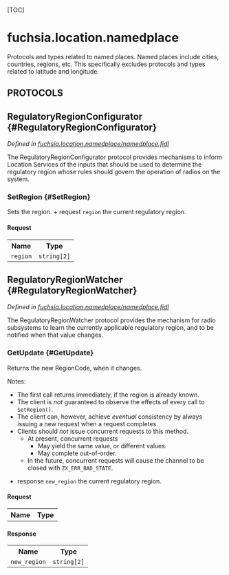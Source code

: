 [TOC]

# fuchsia.location.namedplace

<p>Protocols and types related to named places. Named places include cities,
countries, regions, etc. This specifically excludes protocols and types
related to latitude and longitude.</p>

## **PROTOCOLS**

## RegulatoryRegionConfigurator {#RegulatoryRegionConfigurator}
*Defined in [fuchsia.location.namedplace/namedplace.fidl](https://fuchsia.googlesource.com/fuchsia/+/master/sdk/fidl/fuchsia.location/namedplace.fidl#20)*

<p>The RegulatoryRegionConfigurator protocol provides mechanisms to
inform Location Services of the inputs that should be used to
determine the regulatory region whose rules should govern the
operation of radios on the system.</p>

### SetRegion {#SetRegion}

<p>Sets the region.
+ request <code>region</code> the current regulatory region.</p>

#### Request
<table>
    <tr><th>Name</th><th>Type</th></tr>
    <tr>
            <td><code>region</code></td>
            <td>
                <code>string[2]</code>
            </td>
        </tr></table>



## RegulatoryRegionWatcher {#RegulatoryRegionWatcher}
*Defined in [fuchsia.location.namedplace/namedplace.fidl](https://fuchsia.googlesource.com/fuchsia/+/master/sdk/fidl/fuchsia.location/namedplace.fidl#30)*

<p>The RegulatoryRegionWatcher protocol provides the mechanism for
radio subsystems to learn the currently applicable regulatory
region, and to be notified when that value changes.</p>

### GetUpdate {#GetUpdate}

<p>Returns the new RegionCode, when it changes.</p>
<p>Notes:</p>
<ul>
<li>The first call returns immediately, if the region is already known.</li>
<li>The client is <em>not</em> guaranteed to observe the effects of every call
to <code>SetRegion()</code>.</li>
<li>The client can, however, achieve <em>eventual</em> consistency by always
issuing a new request when a request completes.</li>
<li>Clients should <em>not</em> issue concurrent requests to this method.
<ul>
<li>At present, concurrent requests
<ul>
<li>May yield the same value, or different values.</li>
<li>May complete out-of-order.</li>
</ul>
</li>
<li>In the future, concurrent requests will cause the channel to be
closed with <code>ZX_ERR_BAD_STATE</code>.</li>
</ul>
</li>
</ul>
<ul>
<li>response <code>new_region</code> the current regulatory region.</li>
</ul>

#### Request
<table>
    <tr><th>Name</th><th>Type</th></tr>
    </table>


#### Response
<table>
    <tr><th>Name</th><th>Type</th></tr>
    <tr>
            <td><code>new_region</code></td>
            <td>
                <code>string[2]</code>
            </td>
        </tr></table>















